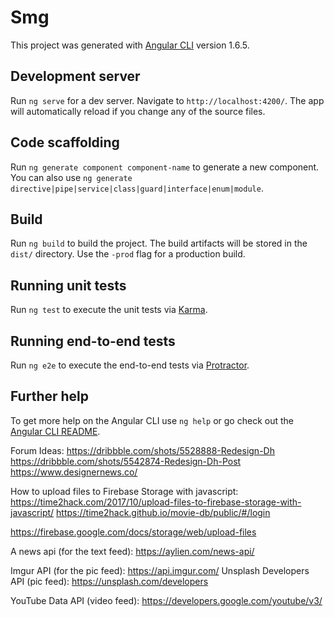 # Smg

This project was generated with [Angular CLI](https://github.com/angular/angular-cli) version 1.6.5.

## Development server

Run `ng serve` for a dev server. Navigate to `http://localhost:4200/`. The app will automatically reload if you change any of the source files.

## Code scaffolding

Run `ng generate component component-name` to generate a new component. You can also use `ng generate directive|pipe|service|class|guard|interface|enum|module`.

## Build

Run `ng build` to build the project. The build artifacts will be stored in the `dist/` directory. Use the `-prod` flag for a production build.

## Running unit tests

Run `ng test` to execute the unit tests via [Karma](https://karma-runner.github.io).

## Running end-to-end tests

Run `ng e2e` to execute the end-to-end tests via [Protractor](http://www.protractortest.org/).

## Further help

To get more help on the Angular CLI use `ng help` or go check out the [Angular CLI README](https://github.com/angular/angular-cli/blob/master/README.md).


Forum Ideas:
https://dribbble.com/shots/5528888-Redesign-Dh
https://dribbble.com/shots/5542874-Redesign-Dh-Post
https://www.designernews.co/

How to upload files to Firebase Storage with javascript:
https://time2hack.com/2017/10/upload-files-to-firebase-storage-with-javascript/
https://time2hack.github.io/movie-db/public/#/login

https://firebase.google.com/docs/storage/web/upload-files

A news api (for the text feed):
https://aylien.com/news-api/

Imgur API (for the pic feed):
https://api.imgur.com/
Unsplash Developers API (pic feed):
https://unsplash.com/developers


YouTube Data API (video feed):
https://developers.google.com/youtube/v3/
